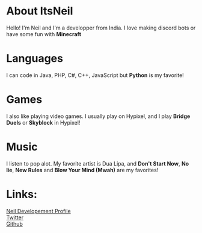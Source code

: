 # About ItsNeil
Hello! I'm Neil and I'm a developper from India. I love making discord bots or have some fun with **Minecraft**

# Languages
I can code in Java, PHP, C#, C++, JavaScript but **Python** is my favorite! 

# Games
I also like playing video games. I usually play on Hypixel, and I play **Bridge Duels** or **Skyblock** in Hypixel!

# Music
I listen to pop alot. My favorite artist is Dua Lipa, and **Don't Start Now**, **No lie**, **New Rules** and **Blow Your Mind (Mwah)** are my favorites!

# Links: <br/>
<a href="https://neildevolopment.ml/neil">Neil Developement Profile</a> <br/>
<a href="https://twitter.com/ItsQuadrus">Twitter</a><br/>
<a href="https://github.com/ItsNeil1711">Github<a/><br/>
